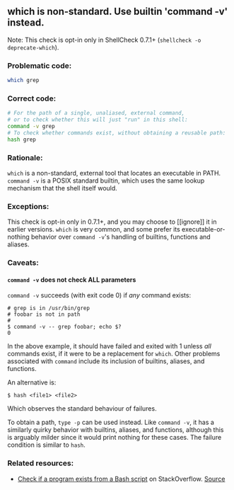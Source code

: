 ## which is non-standard. Use builtin 'command -v' instead.

Note: This check is opt-in only in ShellCheck 0.7.1+ (`shellcheck -o deprecate-which`).

### Problematic code:

```sh
which grep
```

### Correct code:

```sh
# For the path of a single, unaliased, external command,
# or to check whether this will just "run" in this shell:
command -v grep
# To check whether commands exist, without obtaining a reusable path:
hash grep
```

### Rationale:

`which` is a non-standard, external tool that locates an executable in PATH. `command -v` is a POSIX standard builtin, which uses the same lookup mechanism that the shell itself would.

### Exceptions:

This check is opt-in only in 0.7.1+, and you may choose to [[ignore]] it in earlier versions. `which` is very common, and some prefer its executable-or-nothing behavior over `command -v`'s handling of builtins, functions and aliases.

### Caveats:

#### `command -v` does not check ALL parameters

`command -v` succeeds (with exit code 0) if *any* command exists:

```
# grep is in /usr/bin/grep
# foobar is not in path
#
$ command -v -- grep foobar; echo $?
0
```

In the above example, it should have failed and exited with 1 unless *all* commands
exist, if it were to be a replacement for `which`. Other problems associated with
`command` include its inclusion of builtins, aliases, and functions.

An alternative is:

```
$ hash <file1> <file2>
```

Which observes the standard behaviour of failures.

To obtain a path, `type -p` can be used instead. Like `command -v`, it has a similarly
quirky behavior with builtins, aliases, and functions, although this is
arguably milder since it would print nothing for these cases. The failure condition is
similar to `hash`.

### Related resources:

* [Check if a program exists from a Bash script](https://stackoverflow.com/a/677212/1899640) on StackOverflow.
[Source](https://github.com/koalaman/shellcheck/wiki/SC2230)

